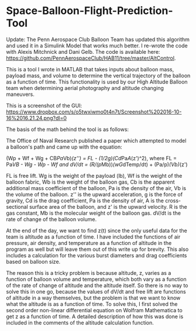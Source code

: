 # Space-Balloon-Flight-Prediction-Tool

Update: The Penn Aerospace Club Balloon Team has updated this algorithm and used it in a Simulink Model that works much better. I re-wrote the code with Alexis Mitchnick and Dani Gelb. The code is available here: https://github.com/PennAerospaceClub/HAB11/tree/master/AltControl. 

This is a tool I wrote in MATLAB that takes inputs about balloon mass, payload mass, and volume to determine the vertical trajectory of the balloon as a function of time. This functionality is used by our High Altitude Balloon team when determining aerial photography and altitude changing maneuvers. 

This is a screenshot of the GUI: https://www.dropbox.com/s/o5twxiwmo0t4n7t/Screenshot%202016-10-16%2016.21.24.png?dl=0

The basis of the math behind the tool is as follows: 

The Office of Naval Research published a paper which attempted to model a balloon's path and came up with the equation: 

(Wp + Wf + Wg + CB*Pa*Vb)*(z'') = FL - (1/2g)(Cd*Pa*A*(z')^2), where FL = Pa*VB - Wg - Wp - Wf and
dV/dt = (R/(p*Mb))*(wG*dTemp/dt) + (Pa/p)*(Vb)*(z')

FL is free lift. Wg is the weight of the payload (lb), Wf is the weight of the balloon fabric, Wb is the weight of the balloon gas, Cb is the apparent additional mass coefficient of the balloon, Pa is the density of the air, Vb is the volume of the balloon. z'' is the upward acceleration, g is the force of gravity, Cd is the drag coefficient, Pa is the density of air, A is the cross-sectional surface area of the balloon, and z' is the upward velocity. R is the gas constant, Mb is the molecular weight of the balloon gas. dV/dt is the rate of change of the balloon volume. 

At the end of the day, we want to find z(t) since the only useful data for the team is altitude as a function of time. I have included the functions of air pressure, air density, and temperature as a function of altitude in the program as well but will leave them out of this write up for brevity. This also includes a calculation for the various burst diameters and drag coefficients based on balloon size.
 
The reason this is a tricky problem is because altitude, z, varies as a function of balloon volume and temperature, which both vary as a function of the rate of change of altitude and the altitude itself. So there is no way to solve this in one go, because the values of dV/dt and free lift are functions of altitude in a way themselves, but the problem is that we want to know what the altitude is as a function of time. To solve this, I first solved the second order non-linear differential equation on Wolfram Mathematica to get z as a function of time. A detailed description of how this was done is included in the comments of the altitude calculation function.

